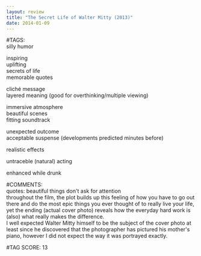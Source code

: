 ```yaml
---  
layout: review  
title: "The Secret Life of Walter Mitty (2013)"  
date: 2014-01-09  
---  
```

  
#TAGS:  
silly humor  
  
inspiring  
uplifting  
secrets of life  
memorable quotes  
  
cliché message  
layered meaning (good for overthinking/multiple viewing)  
  
immersive atmosphere  
beautiful scenes  
fitting soundtrack  
  
unexpected outcome  
acceptable suspense (developments predicted minutes before)  
  
realistic effects  
  
untraceble (natural) acting  
  
enhanced while drunk  
  
#COMMENTS:  
quotes: beautiful things don't ask for attention  
throughout the film, the plot builds up this feeling of how you have to go out there and do the most epic things you ever thought of to really live your life, yet the ending (actual cover photo) reveals how the everyday hard work is (also) what really makes the difference.  
I well expected Walter Mitty himself to be the subject of the cover photo at least since he discovered that the photographer has pictured his mother's piano, however I did not expect the way it was portrayed exactly.  
  
  
  
  
  
  
#TAG SCORE: 13  

